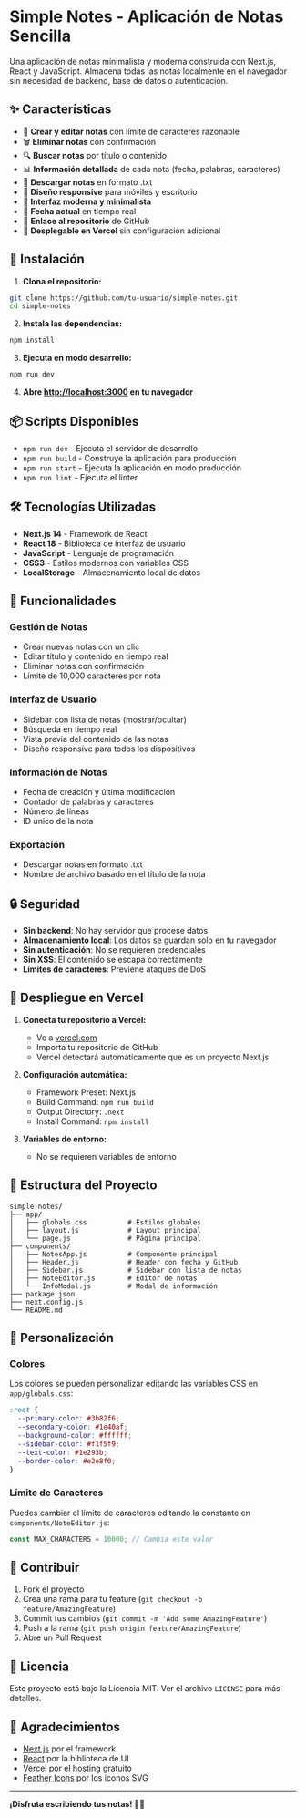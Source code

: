 # Simple Notes - Aplicación de Notas Sencilla

Una aplicación de notas minimalista y moderna construida con Next.js, React y JavaScript. Almacena todas las notas localmente en el navegador sin necesidad de backend, base de datos o autenticación.

## ✨ Características

- 📝 **Crear y editar notas** con límite de caracteres razonable
- 🗑️ **Eliminar notas** con confirmación
- 🔍 **Buscar notas** por título o contenido
- 📊 **Información detallada** de cada nota (fecha, palabras, caracteres)
- 💾 **Descargar notas** en formato .txt
- 📱 **Diseño responsive** para móviles y escritorio
- 🎨 **Interfaz moderna y minimalista**
- 📅 **Fecha actual** en tiempo real
- 🔗 **Enlace al repositorio** de GitHub
- 🚀 **Desplegable en Vercel** sin configuración adicional

## 🚀 Instalación

1. **Clona el repositorio:**
```bash
git clone https://github.com/tu-usuario/simple-notes.git
cd simple-notes
```

2. **Instala las dependencias:**
```bash
npm install
```

3. **Ejecuta en modo desarrollo:**
```bash
npm run dev
```

4. **Abre [http://localhost:3000](http://localhost:3000) en tu navegador**

## 📦 Scripts Disponibles

- `npm run dev` - Ejecuta el servidor de desarrollo
- `npm run build` - Construye la aplicación para producción
- `npm run start` - Ejecuta la aplicación en modo producción
- `npm run lint` - Ejecuta el linter

## 🛠️ Tecnologías Utilizadas

- **Next.js 14** - Framework de React
- **React 18** - Biblioteca de interfaz de usuario
- **JavaScript** - Lenguaje de programación
- **CSS3** - Estilos modernos con variables CSS
- **LocalStorage** - Almacenamiento local de datos

## 📱 Funcionalidades

### Gestión de Notas
- Crear nuevas notas con un clic
- Editar título y contenido en tiempo real
- Eliminar notas con confirmación
- Límite de 10,000 caracteres por nota

### Interfaz de Usuario
- Sidebar con lista de notas (mostrar/ocultar)
- Búsqueda en tiempo real
- Vista previa del contenido de las notas
- Diseño responsive para todos los dispositivos

### Información de Notas
- Fecha de creación y última modificación
- Contador de palabras y caracteres
- Número de líneas
- ID único de la nota

### Exportación
- Descargar notas en formato .txt
- Nombre de archivo basado en el título de la nota

## 🔒 Seguridad

- **Sin backend**: No hay servidor que procese datos
- **Almacenamiento local**: Los datos se guardan solo en tu navegador
- **Sin autenticación**: No se requieren credenciales
- **Sin XSS**: El contenido se escapa correctamente
- **Límites de caracteres**: Previene ataques de DoS

## 🚀 Despliegue en Vercel

1. **Conecta tu repositorio a Vercel:**
   - Ve a [vercel.com](https://vercel.com)
   - Importa tu repositorio de GitHub
   - Vercel detectará automáticamente que es un proyecto Next.js

2. **Configuración automática:**
   - Framework Preset: Next.js
   - Build Command: `npm run build`
   - Output Directory: `.next`
   - Install Command: `npm install`

3. **Variables de entorno:**
   - No se requieren variables de entorno

## 📁 Estructura del Proyecto

```
simple-notes/
├── app/
│   ├── globals.css          # Estilos globales
│   ├── layout.js            # Layout principal
│   └── page.js              # Página principal
├── components/
│   ├── NotesApp.js          # Componente principal
│   ├── Header.js            # Header con fecha y GitHub
│   ├── Sidebar.js           # Sidebar con lista de notas
│   ├── NoteEditor.js        # Editor de notas
│   └── InfoModal.js         # Modal de información
├── package.json
├── next.config.js
└── README.md
```

## 🎨 Personalización

### Colores
Los colores se pueden personalizar editando las variables CSS en `app/globals.css`:

```css
:root {
  --primary-color: #3b82f6;
  --secondary-color: #1e40af;
  --background-color: #ffffff;
  --sidebar-color: #f1f5f9;
  --text-color: #1e293b;
  --border-color: #e2e8f0;
}
```

### Límite de Caracteres
Puedes cambiar el límite de caracteres editando la constante en `components/NoteEditor.js`:

```javascript
const MAX_CHARACTERS = 10000; // Cambia este valor
```

## 🤝 Contribuir

1. Fork el proyecto
2. Crea una rama para tu feature (`git checkout -b feature/AmazingFeature`)
3. Commit tus cambios (`git commit -m 'Add some AmazingFeature'`)
4. Push a la rama (`git push origin feature/AmazingFeature`)
5. Abre un Pull Request

## 📄 Licencia

Este proyecto está bajo la Licencia MIT. Ver el archivo `LICENSE` para más detalles.

## 🙏 Agradecimientos

- [Next.js](https://nextjs.org/) por el framework
- [React](https://reactjs.org/) por la biblioteca de UI
- [Vercel](https://vercel.com/) por el hosting gratuito
- [Feather Icons](https://feathericons.com/) por los iconos SVG

---

**¡Disfruta escribiendo tus notas! 📝✨** 